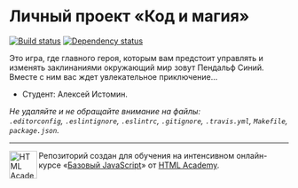 # Личный проект «Код и магия»

[![Build status][travis-image]][travis-url]
[![Dependency status][dependency-image]][dependency-url]

Это игра, где главного героя, которым вам предстоит управлять и изменять заклинаниями окружающий мир зовут Пендальф
Синий. Вместе с ним вас ждет увлекательное приключение…

* Студент: Алексей Истомин.

_Не удаляйте и не обращайте внимание на файлы:_<br>
_`.editorconfig`, `.eslintignore`, `.eslintrc`, `.gitignore`, `.travis.yml`, `Makefile`, `package.json`._

---

<a href="https://htmlacademy.ru/js_intensive"><img align="left" width="50" height="50" title="HTML Academy" src="https://up.htmlacademy.ru/static/img/intensive/javascript/logo-for-github.svg"></a>

Репозиторий создан для обучения на интенсивном онлайн-курсе «[Базовый JavaScript](https://htmlacademy.ru/js_intensive)» от [HTML Academy](https://htmlacademy.ru).

[travis-image]: https://travis-ci.org/webistomin/code-and-magic.svg?branch=master
[travis-url]: https://travis-ci.org/webistomin/code-and-magic
[dependency-image]: https://david-dm.org/webistomin/code-and-magic.svg?style=flat-square
[dependency-url]: https://david-dm.org/webistomin/code-and-magic

